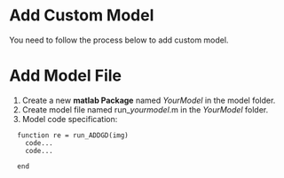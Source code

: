 # Add Custom Model

You need to follow the process below to add custom model.

# Add Model File

1. Create a new **matlab Package** named *YourModel* in the model folder.
2. Create model file named run_*yourmodel*.m in the *YourModel* folder.
3. Model code specification:
```
  function re = run_ADDGD(img)
    code...
    code...
  
  end
```